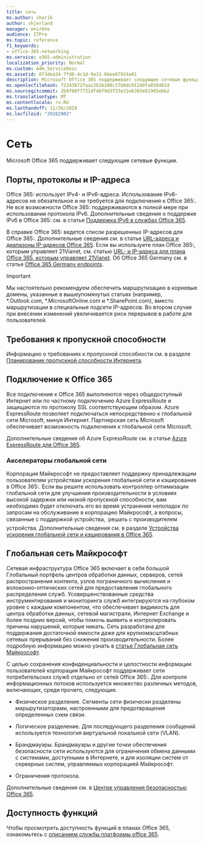 ```yaml
---
title: сеть
ms.author: sharik
author: skjerland
manager: mnirkhe
audience: ITPro
ms.topic: reference
f1_keywords:
- office-365-networking
ms.service: o365-administration
localization_priority: Normal
ms.custom: Adm_ServiceDesc
ms.assetid: 073dea34-7fd8-4c1d-9a31-6bee87924a81
description: Microsoft Office 365 поддерживает следующие сетевые функции.
ms.openlocfilehash: f2343872faac2b1b289c37b8dc91240fa030482d
ms.sourcegitcommit: 2b9f68f7731dfd6f9d3f33e31e6303e81985ebb2
ms.translationtype: MT
ms.contentlocale: ru-RU
ms.lasthandoff: 11/26/2019
ms.locfileid: "39262902"
---
```

# <a name="networking"></a>Сеть

Microsoft Office 365 поддерживает следующие сетевые функции.
  
## <a name="ports-protocols-and-ip-addresses"></a>Порты, протоколы и IP-адреса

Office 365: использует IPv4- и IPv6-адреса. Использование IPv6-адресов не обязательное и не требуется для подключения к Office 365:. Не все возможности Office 365: поддерживаются в полной мере при использовании протокола IPv6. Дополнительные сведения о поддержке IPv6 в Office 365: см. в статье [Поддержка IPv6 в службах Office 365](https://docs.microsoft.com/office365/enterprise/ipv6-support).
  
В справке Office 365: ведется список разрешенных IP-адресов для Office 365:. Дополнительные сведения см. в статье [URL-адреса и диапазоны IP-адресов Office 365](https://docs.microsoft.com/office365/enterprise/urls-and-ip-address-ranges). Если вы используете план Office 365:, которым управляет 21Vianet, см. статью [URL- и IP-адреса для плана Office 365, которым управляет 21Vianet](https://docs.microsoft.com/office365/enterprise/managing-office-365-endpoints). Об Office 365 Germany см. в статье [Office 365 Germany endpoints](https://support.office.com/article/Office-365-Germany-endpoints-8a113a50-0071-4155-bb8e-eba5a8dbd4c8).
  
> [!IMPORTANT]
> Мы настоятельно рекомендуем обеспечить маршрутизацию в корневые домены, указанные в вышеупомянутых статьях (например, \*.Outlook.com, \*.MicrosoftOnline.com и \*.SharePoint.com), вместо маршрутизации в специальные подсети IP-адресов. Во втором случае при внесении изменений увеличивается риск перерывов в работе для пользователей. 
  
## <a name="bandwidth-requirements"></a>Требования к пропускной способности

Информацию о требованиях к пропускной способности см. в разделе [Планирование пропускной способности Интернета](https://docs.microsoft.com/office365/enterprise/network-planning-and-performance).
  
## <a name="connecting-to-office-365"></a>Подключение к Office 365

Все подключения к Office 365 выполняются через общедоступный Интернет или по частному подключению Azure ExpressRoute и защищаются по протоколу SSL соответствующим образом. Azure ExpressRoute позволяет подключаться непосредственно к глобальной сети Microsoft, минуя Интернет. Партнерская сеть Microsoft обеспечивает возможность подключения к глобальной сети Microsoft.
  
Дополнительные сведения об Azure ExpressRoute см. в статье [Azure ExpressRoute для Office 365](https://aka.ms/expressrouteoffice365).
  
### <a name="wan-accelerators"></a>Акселераторы глобальной сети

Корпорация Майкрософт не предоставляет поддержку принадлежащим пользователям устройствам ускорения глобальной сети и кэширования в Office 365:. Если вы решите использовать контроллер оптимизации глобальной сети для улучшения производительности в условиях высокой задержки или низкой пропускной способности, вам необходимо будет отключать его во время устранения неполадок по запросам на обслуживание в корпорацию Майкрософт, а вопросы, связанные с поддержкой устройства,  решать с производителем устройства. Дополнительные сведения см. в разделе [Устройства ускорения глобальной сети и кэширования в Office 365](https://support.microsoft.com/help/2690045/using-third-party-network-devices-or-solutions-with-office-365).
  
## <a name="the-global-microsoft-network"></a>Глобальная сеть Майкрософт

Сетевая инфраструктура Office 365 включает в себя большой Глобальный портфель центров обработки данных, серверов, сетей распространения контента, узлов пограничного вычисления и волоконно-оптических сетей для предоставления глобального распределения служб. Усовершенствованные средства инструментирования и мониторинга служб интегрируются на глубоком уровне с каждым компонентом, что обеспечивает видимость для центра обработки данных, сетевой магистрали, Интернет Exchange и более поздних версий, чтобы помочь выявить и контролировать причины нарушений, которые никать. Сеть разработана для поддержания достаточной емкости даже для крупномасштабных сетевых прерываний без снижения производительности. Более подробную информацию можно узнать в [статье Глобальная сеть Майкрософт](https://docs.microsoft.com/azure/networking/microsoft-global-network). 
  
С целью сохранения конфиденциальности и целостности информации пользователей корпорация Майкрософт поддерживает сети потребительских служб отдельно от сетей Office 365:. Для контроля информационных потоков используется множество различных методов, включающих, среди прочего, следующие.
  
- Физическое разделение. Сегменты сети физически разделены маршрутизаторами, настроенными для предотвращения определенных схем связи.
    
- Логическое разделение. Для последующего разделения сообщений используется технология виртуальной локальной сети (VLAN).
    
- Брандмауэры. Брандмауэры и другие точки обеспечения безопасности сети используются для ограничения обмена данными с системами, доступными в Интернете, и для изоляции систем от серверных систем, управляемых корпорацией Майкрософт. 
    
- Ограничения протокола.
    
Дополнительные сведения см. в [Центре управления безопасностью Office 365](https://www.microsoft.com/trust-center). 
  
## <a name="feature-availability"></a>Доступность функций

Чтобы просмотреть доступность функций в планах Office 365, ознакомьтесь с [описанием службы платформы office 365](office-365-platform-service-description.md).
  

